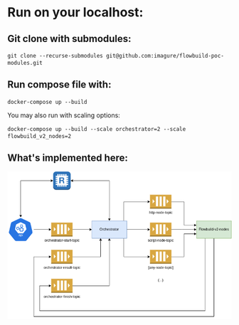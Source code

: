 # Run on your localhost:

## Git clone with submodules:
```
git clone --recurse-submodules git@github.com:imagure/flowbuild-poc-modules.git
```

## Run compose file with:
```
docker-compose up --build
```

You may also run with scaling options:
```
docker-compose up --build --scale orchestrator=2 --scale flowbuild_v2_nodes=2
```

## What's implemented here:

![alt text](https://raw.githubusercontent.com/imagure/flowbuild-poc-modules/master/flowbuild-v3.drawio.png)
